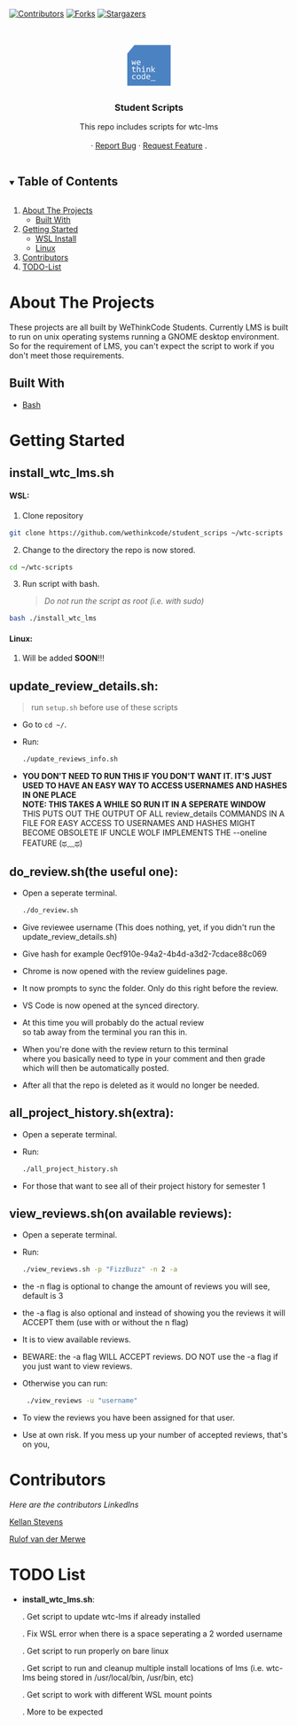<!-- PROJECT SHIELDS -->

[![Contributors][contributors-shield]][contributors-url]
[![Forks][forks-shield]][forks-url]
[![Stargazers][stars-shield]][stars-url]

<!-- PROJECT LOGO -->

<br />
<p align="center">
  <a href="https://github.com/wethinkcode/student_scrips">
    <img src="Images/logo.png" alt="Logo" width="80" height="80">
  </a>

<h3 align="center">Student Scripts</h3>

<p align="center">
    This repo includes scripts for wtc-lms
    <br />
    <br />
    ·
    <a href="https://github.com/wethinkcode/student_scrips/issues">Report Bug</a>
    ·
    <a href="https://github.com/wethinkcode/student_scrips/issues">Request Feature</a>
    .
  </p>
</p>

<!-- TABLE OF CONTENTS -->

<details open="open">
  <summary><h2 style="display: inline-block">Table of Contents</h2></summary>
  <ol>
    <li>
      <a href="#about-the-projects">About The Projects</a>
      <ul>
        <li><a href="#built-with">Built With</a></li>
      </ul>
    </li>
    <li>
      <a href="#getting-started">Getting Started</a>
      <ul>
        <li><a href="#wsl">WSL Install</a></li>
        <li><a href="#linux">Linux</a></li>
      </ul>
    </li>
    <!-- <li><a href="#usage">Usage</a></li> -->
    <li><a href="#contributors">Contributors</a></li>
    <li><a href="#todo-list">TODO-List</a></li>
    <!-- <li><a href="#acknowledgements">Acknowledgements</a></li> -->
  </ol>
</details>

<!-- ABOUT THE PROJECT -->

# About The Projects

These projects are all built by WeThinkCode Students. 
Currently LMS is built to run on unix operating systems running a GNOME desktop environment. So for the requirement of LMS, you can't expect the script to work if you don't meet those requirements.

<!-- BUILT WITH -->

## Built With

* [Bash]()

<!-- GETTING STARTED -->

# Getting Started

## install_wtc_lms.sh

<!-- WSL -->


#### WSL:

1. Clone repository

```bash
git clone https://github.com/wethinkcode/student_scrips ~/wtc-scripts
```

2. Change to the directory the repo is now stored.

```bash
cd ~/wtc-scripts
```

3. Run script with bash.
   
   > *Do not run the script as root (i.e. with sudo)*

```bash
bash ./install_wtc_lms
```

<!-- LINUX -->

#### Linux:

1. Will be added **SOON**!!!

## update_review_details.sh:

> run `setup.sh` before use of these scripts

- Go to `cd ~/`.

- Run: 
  
  ```bash
  ./update_reviews_info.sh
  ```

- **YOU DON'T NEED TO RUN THIS IF YOU DON'T WANT IT. IT'S JUST USED TO HAVE AN EASY WAY TO ACCESS USERNAMES AND HASHES IN ONE PLACE**  
  **NOTE: THIS TAKES A WHILE SO RUN IT IN A SEPERATE WINDOW**  
  THIS PUTS OUT THE OUTPUT OF ALL review_details COMMANDS IN A FILE FOR EASY ACCESS TO USERNAMES AND HASHES
  MIGHT BECOME OBSOLETE IF UNCLE WOLF IMPLEMENTS THE --oneline FEATURE (ಥ﹏ಥ)

## **do_review.sh(the useful one)**:

- Open a seperate terminal.
  
  ```bash
  ./do_review.sh
  ```

- Give reviewee username (This does nothing, yet, if you didn't run the update_review_details.sh)

- Give hash for example 0ecf910e-94a2-4b4d-a3d2-7cdace88c069

- Chrome is now opened with the review guidelines page.

- It now prompts to sync the folder. Only do this right before the review.

- VS Code is now opened at the synced directory.

- At this time you will probably do the actual review  
  so tab away from the terminal you ran this in.

- When you're done with the review return to this terminal  
  where you basically need to type in your comment and then grade  
  which will then be automatically posted.

- After all that the repo is deleted as it would no longer be needed.

## **all_project_history.sh(extra)**:

- Open a seperate terminal.

- Run:
  
  ```bash
  ./all_project_history.sh
  ```

- For those that want to see all of their project history for semester 1

## **view_reviews.sh(on available reviews)**:

- Open a seperate terminal.

- Run:
  
  ```bash
  ./view_reviews.sh -p "FizzBuzz" -n 2 -a
  ```

- the -n flag is optional to change the amount of reviews you will see, default is 3

- the -a flag is also optional and instead of showing you the reviews it will ACCEPT them (use with or without the n flag)

- It is to view available reviews.

- BEWARE: the -a flag WILL ACCEPT reviews. DO NOT use the -a flag if you just want to view reviews.

- Otherwise you can run:
  
  ```bash
   ./view_reviews -u "username"
  ```

- To view the reviews you have been assigned for that user.

- Use at own risk. If you mess up your number of accepted reviews, that's on you,

# Contributors

*Here are the contributors LinkedIns*

[Kellan Stevens](https://www.linkedin.com/in/kellan-stevens/)

[Rulof van der Merwe](https://www.linkedin.com/in/rulof-vd-merwe/)

# TODO List

- **install_wtc_lms.sh**:
  
  . Get script to update wtc-lms if already installed
  
  . Fix WSL error when there is a space seperating a 2 worded username
  
  . Get script to run properly on bare linux
  
  . Get script to run and cleanup multiple install locations of lms (i.e. wtc-lms being stored in /usr/local/bin, /usr/bin, etc)
  
  . Get script to work with different WSL mount points
  
  . More to be expected

[contributors-shield]: https://img.shields.io/github/contributors/wethinkcode/student_scrips.svg?style=for-the-badge
[contributors-url]: https://github.com/wethinkcode/student_scrips/graphs/contributors
[forks-shield]: https://img.shields.io/github/forks/wethinkcode/student_scrips.svg?style=for-the-badge
[forks-url]: https://github.com/wethinkcode/student_scrips/network/members
[stars-shield]: https://img.shields.io/github/stars/wethinkcode/student_scrips.svg?style=for-the-badge
[stars-url]: https://github.com/wethinkcode/student_scrips/stargazers